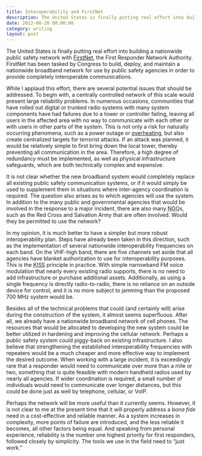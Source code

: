 ```yaml
---
title: Interoperability and FirstNet
description: The United States is finally putting real effort into building a nationwide public safety network, but there are serious problems that need to be addressed.
date: 2012-08-20 00:00:00
category: writing
layout: post
---
```


The United States is finally putting real effort into building a nationwide public safety network with [FirstNet], the First Responder Network Authority. FirstNet has been tasked by Congress to build, deploy, and maintain a nationwide broadband network for use by public safety agencies in order to provide completely interoperable communications.

While I applaud this effort, there are several potential issues that should be addressed. To begin with, a centrally controlled network of this scale would present large reliability problems. In numerous occasions, communities that have rolled out digital or trunked radio systems with many system components have had failures due to a tower or controller failing, leaving all users in the affected area with no way to communicate with each other or with users in other parts of the system. This is not only a risk for naturally occurring phenomena, such as a power outage or [overheating], but also create centralized targets for terrorist attacks. If an attack was planned, it would be relatively simple to first bring down the local tower, thereby preventing all communication in the area. Therefore, a high degree of redundancy must be implemented, as well as physical infrastructure safeguards, which are both technically complex and expensive.

It is not clear whether the new broadband system would completely replace all existing public safety communication systems, or if it would simply be used to supplement them in situations where inter-agency coordination is required. The question also arises as to which agencies will use the system. In addition to the many public and governmental agencies that would be involved in the response to a major incident, there are also many <abbr title="Non-governmental entity">NGO</abbr>s, such as the Red Cross and Salvation Army that are often involved. Would they be permitted to use the network?

In my opinion, it is much better to have a simpler but more robust interoperability plan. Steps have already been taken in this direction, such as the implementation of several nationwide interoperability frequencies on each band. On the VHF-high band, there are five channels set aside that all agencies have blanket authorization to use for interoperability purposes. This is the <abbr title="Keep It Simple, Silly">KISS</abbr> principle in practice. With simple narrowband FM voice modulation that nearly every existing radio supports, there is no need to add infrastructure or purchase additional assets. Additionally, as using a single frequency is directly radio-to-radio, there is no reliance on an outside device for control, and it is no more subject to jamming than the proposed 700 MHz system would be.

Besides all of the technical problems that could (and certainly will) arise during the construction of the system, it almost seems superfluous. After all, we already have a nationwide broadband network of cell phones. The resources that would be allocated to developing the new system could be better utilized in hardening and improving the cellular network. Perhaps a public safety system could piggy-back on existing infrastructure. I also believe that strengthening the established interoperability frequencies with repeaters would be a much cheaper and more effective way to implement the desired outcome. When working with a large incident, it is exceedingly rare that a responder would need to communicate over more than a mile or two, something that is quite feasible with modern handheld radios used by nearly all agencies. If wider coordination is required, a small number of individuals would need to communicate over longer distances, but this could be done just as well by telephone, cellular, or VoIP.

Perhaps the network will be more useful than it currently seems. However, it is not clear to me at the present time that it will properly address a _bona fide_ need in a cost-effective and reliable manner. As a system increases in complexity, more points of failure are introduced, and the less reliable it becomes, all other factors being equal. And speaking from personal experience, reliability is the number one highest priority for first responders, followed closely by simplicity. The tools we use in the field need to “just work.”

[FirstNet]:http://www.ntia.doc.gov/category/public-safety
[overheating]:http://www.sfgate.com/bayarea/article/Oakland-police-radios-fail-during-Obama-visit-3736022.php
